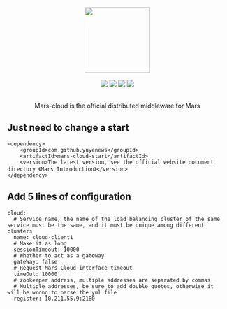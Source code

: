 <div align=center>
<img width="150px" src="https://github.com/yuyenews/resource/blob/master/mars/logo-small.png?raw=true"/>
</div>

<br/>

<div align=center>

<img src="https://img.shields.io/badge/licenes-MIT-brightgreen.svg"/>
<img src="https://img.shields.io/badge/jdk-1.8+-brightgreen.svg"/>
<img src="https://img.shields.io/badge/maven-3.5.4+-brightgreen.svg"/>
<img src="https://img.shields.io/badge/release-master-brightgreen.svg"/>

</div>

<br/>

<div align=center>

Mars-cloud is the official distributed middleware for Mars

</div>

## Just need to change a start

````
<dependency>
    <groupId>com.github.yuyenews</groupId>
    <artifactId>mars-cloud-start</artifactId>
    <version>The latest version, see the official website document directory 《Mars Introduction》</version>
</dependency>
````

## Add 5 lines of configuration

````
cloud:
  # Service name, the name of the load balancing cluster of the same service must be the same, and it must be unique among different clusters
  name: cloud-client1
  # Make it as long
  sessionTimeout: 10000
  # Whether to act as a gateway
  gateWay: false
  # Request Mars-Cloud interface timeout
  timeOut: 10000
  # zookeeper address, multiple addresses are separated by commas
  # Multiple addresses, be sure to add double quotes, otherwise it will be wrong to parse the yml file
  register: 10.211.55.9:2180
````